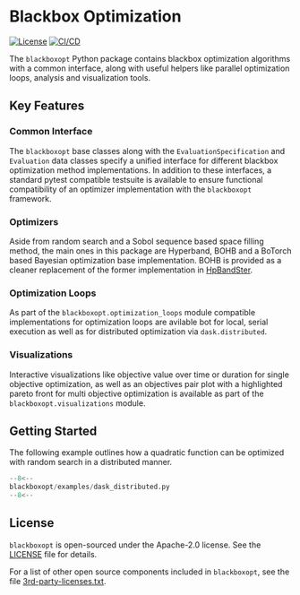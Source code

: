 # Blackbox Optimization

[![License](https://img.shields.io/badge/License-Apache%202.0-blue.svg)](LICENSE)
[![CI/CD](https://github.com/boschresearch/blackboxopt/workflows/ci-cd-pipeline/badge.svg)](https://github.com/boschresearch/blackboxopt/actions?query=workflow%3Aci-cd-pipeline+branch%3Amain)

The `blackboxopt` Python package contains blackbox optimization algorithms with a common
interface, along with useful helpers like parallel optimization loops, analysis and
visualization tools.

## Key Features

### Common Interface

The `blackboxopt` base classes along with the `EvaluationSpecification` and `Evaluation`
data classes specify a unified interface for different blackbox optimization method
implementations.
In addition to these interfaces, a standard pytest compatible testsuite is available
to ensure functional compatibility of an optimizer implementation with the `blackboxopt`
framework.

### Optimizers

Aside from random search and a Sobol sequence based space filling method, the main ones
in this package are Hyperband, BOHB and a BoTorch based Bayesian optimization base
implementation.
BOHB is provided as a cleaner replacement of the former implementation in
[HpBandSter](https://github.com/automl/HpBandSter).

### Optimization Loops

As part of the `blackboxopt.optimization_loops` module compatible implementations for
optimization loops are avilable bot for local, serial execution as well as for
distributed optimization via `dask.distributed`.

### Visualizations

Interactive visualizations like objective value over time or duration for single
objective optimization, as well as an objectives pair plot with a highlighted pareto
front for multi objective optimization is available as part of the
`blackboxopt.visualizations` module.

## Getting Started

The following example outlines how a quadratic function can be optimized with random
search in a distributed manner.

```python
--8<--
blackboxopt/examples/dask_distributed.py
--8<--
```

## License

`blackboxopt` is open-sourced under the Apache-2.0 license. See the [LICENSE](LICENSE)
file for details.

For a list of other open source components included in `blackboxopt`, see the file
[3rd-party-licenses.txt](https://github.com/boschresearch/blackboxopt/blob/main/3rd-party-licenses.txt).
